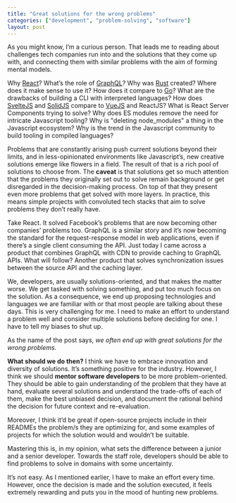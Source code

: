 ```yaml
---
title: "Great solutions for the wrong problems"
categories: ["development", "problem-solving", "software"]
layout: post
---
```


As you might know,
I’m a curious person.
That leads me to reading about challenges tech companies run into and the solutions that they come up with, 
and connecting them with similar problems with the aim of forming mental models.

Why [React](https://reactjs.org/)? What’s the role of [GraphQL](https://graphql.org/)? Why was [Rust](https://www.rust-lang.org/) created? Where does it make sense to use it? How does it compare to [Go](https://golang.org/)? What are the drawbacks of building a CLI with interpreted languages? How does [SvelteJS](https://svelte.dev/) and [SolidJS](https://www.solidjs.com/) compare to [VueJS](https://vuejs.org/) and ReactJS? What is React Server Components trying to solve? Why does ES modules remove the need for intricate Javascript tooling? Why is "deleting node_modules" a thing in the Javascript ecosystem? Why is the trend in the Javascript community to build tooling in compiled languages?

Problems that are constantly arising push current solutions beyond their limits, and in less-opinionated environments like Javascript’s, new creative solutions emerge like flowers in a field.
The result of that is a rich pool of solutions to choose from.
The **caveat** is that solutions get so much attention that the problems they originally set out to solve remain background or get disregarded in the decision-making process. On top of that they present even more problems that get solved with more layers.
In practice, this means simple projects with convoluted tech stacks that aim to solve problems they don’t really have.

Take React. It solved Facebook’s problems that are now becoming other companies’ problems too. GraphQL is a similar story and it’s now becoming the standard for the request-response model in web applications, even if there’s a single client consuming the API. Just today I came across a product that combines GraphQL with CDN to provide caching to GraphQL APIs. What will follow? Another product that solves synchronization issues between the source API and the caching layer.

We, developers, are usually solutions-oriented, and that makes the matter worse. We get tasked with solving something, and put too much focus on the solution. As a consequence, we end up proposing technologies and languages we are familiar with or that most people are talking about these days. This is very challenging for me. I need to make an effort to understand a problem well and consider multiple solutions before deciding for one. I have to tell my biases to shut up.

As the name of the post says, *we often end up with great solutions for the wrong problems.*

**What should we do then?** I think we have to embrace innovation and diversity of solutions. It’s something positive for the industry. However, I think we should **mentor software developers** to be more problem-oriented. They should be able to gain understanding of the problem that they have at hand, evaluate several solutions and understand the trade-offs of each of them, make the best unbiased decision, and document the rational behind the decision for future context and re-evaluation.

Moreover, I think it’d be great if open-source projects include in their READMEs the problem/s they are optimizing for, and some examples of projects for which the solution would and wouldn’t be suitable. 

Mastering this is, in my opinion, what sets the difference between a junior and a senior developer. Towards the staff role, developers should be able to find problems to solve in domains with some uncertainty.

It’s not easy. As I mentioned earlier, I have to make an effort every time. However, once the decision is made and the solution executed, it feels extremely rewarding and puts you in the mood of hunting new problems.

